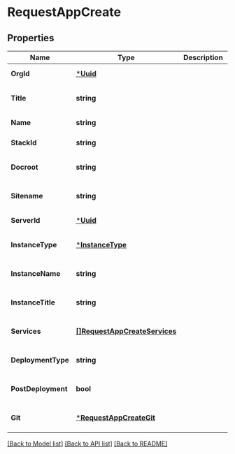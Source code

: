 # RequestAppCreate

## Properties
Name | Type | Description | Notes
------------ | ------------- | ------------- | -------------
**OrgId** | [***Uuid**](Uuid.md) |  | [default to null]
**Title** | **string** |  | [optional] [default to null]
**Name** | **string** |  | [default to null]
**StackId** | **string** |  | [default to null]
**Docroot** | **string** |  | [optional] [default to null]
**Sitename** | **string** |  | [optional] [default to null]
**ServerId** | [***Uuid**](Uuid.md) |  | [default to null]
**InstanceType** | [***InstanceType**](InstanceType.md) |  | [optional] [default to null]
**InstanceName** | **string** |  | [optional] [default to null]
**InstanceTitle** | **string** |  | [optional] [default to null]
**Services** | [**[]RequestAppCreateServices**](RequestAppCreate_services.md) |  | [optional] [default to null]
**DeploymentType** | **string** |  | [optional] [default to null]
**PostDeployment** | **bool** |  | [optional] [default to null]
**Git** | [***RequestAppCreateGit**](RequestAppCreate_git.md) |  | [optional] [default to null]

[[Back to Model list]](../README.md#documentation-for-models) [[Back to API list]](../README.md#documentation-for-api-endpoints) [[Back to README]](../README.md)


